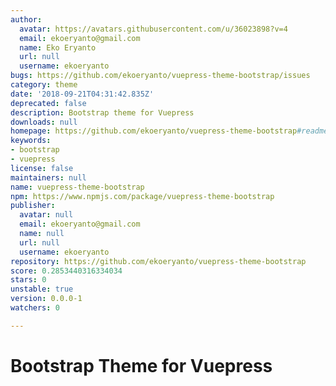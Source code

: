 ```yaml
---
author:
  avatar: https://avatars.githubusercontent.com/u/36023898?v=4
  email: ekoeryanto@gmail.com
  name: Eko Eryanto
  url: null
  username: ekoeryanto
bugs: https://github.com/ekoeryanto/vuepress-theme-bootstrap/issues
category: theme
date: '2018-09-21T04:31:42.835Z'
deprecated: false
description: Bootstrap theme for Vuepress
downloads: null
homepage: https://github.com/ekoeryanto/vuepress-theme-bootstrap#readme
keywords:
- bootstrap
- vuepress
license: false
maintainers: null
name: vuepress-theme-bootstrap
npm: https://www.npmjs.com/package/vuepress-theme-bootstrap
publisher:
  avatar: null
  email: ekoeryanto@gmail.com
  name: null
  url: null
  username: ekoeryanto
repository: https://github.com/ekoeryanto/vuepress-theme-bootstrap
score: 0.2853440316334034
stars: 0
unstable: true
version: 0.0.0-1
watchers: 0

---
```


# Bootstrap Theme for Vuepress
